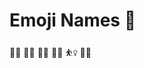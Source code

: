 # Emoji Names :tada:
:woman_teacher: :woman_student: :woman_scientist:
:rowing_woman: :basketball_woman: :biking_woman: